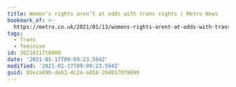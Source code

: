 ```yaml
---
title: Women’s rights aren’t at odds with trans rights | Metro News
bookmark_of: >-
  https://metro.co.uk/2021/01/13/womens-rights-arent-at-odds-with-trans-rights-13897652/
tags:
  - Trans
  - feminism
id: 20210117t0909
date: '2021-01-17T09:09:23.594Z'
modified: '2021-01-17T09:09:23.594Z'
guid: 92eca89b-deb3-4c24-a858-2640170f8690
---
```

 
